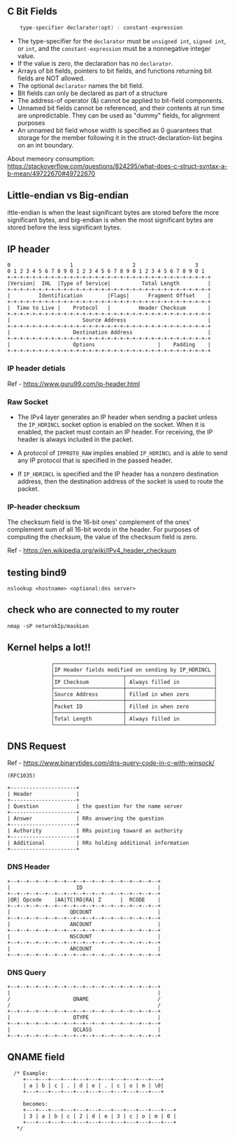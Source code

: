 ## C Bit Fields

```c
    type-specifier declarator(opt) : constant-expression
```
*  The type-specifier for the `declarator` must be `unsigned int`, `signed int`, or `int`, and the `constant-expression` must be a nonnegative integer value.
* If the value is zero, the declaration has no `declarator`.
* Arrays of bit fields, pointers to bit fields, and functions returning bit fields are NOT allowed.
* The optional `declarator` names the bit field.
* Bit fields can only be declared as part of a structure
* The address-of operator (&) cannot be applied to bit-field components.
* Unnamed bit fields cannot be referenced, and their contents at run time are unpredictable. They can be used as "dummy" fields, for alignment purposes
* An unnamed bit field whose width is specified as 0 guarantees that storage for the member following it in the struct-declaration-list begins on an int boundary.

About memeory consumption:
https://stackoverflow.com/questions/824295/what-does-c-struct-syntax-a-b-mean/49722670#49722670


## Little-endian vs Big-endian

ittle-endian is when the least significant bytes are stored before the more significant bytes, and big-endian is when the most significant bytes are stored before the less significant bytes.


## IP header

```
0                   1                   2                   3
0 1 2 3 4 5 6 7 8 9 0 1 2 3 4 5 6 7 8 9 0 1 2 3 4 5 6 7 8 9 0 1
+-+-+-+-+-+-+-+-+-+-+-+-+-+-+-+-+-+-+-+-+-+-+-+-+-+-+-+-+-+-+-+-+
|Version|  IHL  |Type of Service|          Total Length         |
+-+-+-+-+-+-+-+-+-+-+-+-+-+-+-+-+-+-+-+-+-+-+-+-+-+-+-+-+-+-+-+-+
|         Identification        |Flags|      Fragment Offset    |
+-+-+-+-+-+-+-+-+-+-+-+-+-+-+-+-+-+-+-+-+-+-+-+-+-+-+-+-+-+-+-+-+
|  Time to Live |    Protocol   |         Header Checksum       |
+-+-+-+-+-+-+-+-+-+-+-+-+-+-+-+-+-+-+-+-+-+-+-+-+-+-+-+-+-+-+-+-+
|                       Source Address                          |
+-+-+-+-+-+-+-+-+-+-+-+-+-+-+-+-+-+-+-+-+-+-+-+-+-+-+-+-+-+-+-+-+
|                    Destination Address                        |
+-+-+-+-+-+-+-+-+-+-+-+-+-+-+-+-+-+-+-+-+-+-+-+-+-+-+-+-+-+-+-+-+
|                    Options                    |    Padding    |
+-+-+-+-+-+-+-+-+-+-+-+-+-+-+-+-+-+-+-+-+-+-+-+-+-+-+-+-+-+-+-+-+
```

### IP header detials 

Ref - https://www.guru99.com/ip-header.html

### Raw Socket

* The IPv4 layer generates an IP header when sending a packet unless the `IP_HDRINCL` socket option is enabled on the socket. When it is enabled, the packet must contain an IP header.  For receiving, the IP header is always included in the packet.

* A protocol of `IPPROTO_RAW` implies enabled `IP_HDRINCL` and is able to send any IP protocol that is specified in the passed header.
* If `IP_HDRINCL` is specified and the IP header has a nonzero destination address, then the destination address of the socket is used to route the packet. 


### IP-header checksum

The checksum field is the 16-bit ones' complement of the ones' complement sum of all 16-bit words in the header. For purposes of computing the checksum, the value of the checksum field is zero.

Ref - https://en.wikipedia.org/wiki/IPv4_header_checksum

## testing bind9

```
nslookup <hostname> <optional:dns server>
```

## check who are connected to my router

```
nmap -sP netwrokIp/maskLen
```

## Kernel helps a lot!!

```
              ┌───────────────────────────────────────────────────┐
              │IP Header fields modified on sending by IP_HDRINCL │
              ├──────────────────────┬────────────────────────────┤
              │IP Checksum           │ Always filled in           │
              ├──────────────────────┼────────────────────────────┤
              │Source Address        │ Filled in when zero        │
              ├──────────────────────┼────────────────────────────┤
              │Packet ID             │ Filled in when zero        │
              ├──────────────────────┼────────────────────────────┤
              │Total Length          │ Always filled in           │
              └──────────────────────┴────────────────────────────┘
```

## DNS Request

Ref - https://www.binarytides.com/dns-query-code-in-c-with-winsock/

```
(RFC1035)

+---------------------+
| Header              |
+---------------------+
| Question            | the question for the name server
+---------------------+
| Answer              | RRs answering the question
+---------------------+
| Authority           | RRs pointing toward an authority
+---------------------+
| Additional          | RRs holding additional information
+---------------------+

```

### DNS Header

```
+--+--+--+--+--+--+--+--+--+--+--+--+--+--+--+--+
|                     ID                        |
+--+--+--+--+--+--+--+--+--+--+--+--+--+--+--+--+
|QR| Opcode    |AA|TC|RD|RA| Z      |  RCODE    |
+--+--+--+--+--+--+--+--+--+--+--+--+--+--+--+--+
|                   QDCOUNT                     |
+--+--+--+--+--+--+--+--+--+--+--+--+--+--+--+--+
|                   ANCOUNT                     |
+--+--+--+--+--+--+--+--+--+--+--+--+--+--+--+--+
|                   NSCOUNT                     |
+--+--+--+--+--+--+--+--+--+--+--+--+--+--+--+--+
|                   ARCOUNT                     |
+--+--+--+--+--+--+--+--+--+--+--+--+--+--+--+--+
```

### DNS Query

```
+--+--+--+--+--+--+--+--+--+--+--+--+--+--+--+--+
|                                               |
/                    QNAME                      /
/                                               /
+--+--+--+--+--+--+--+--+--+--+--+--+--+--+--+--+
|                    QTYPE                      |
+--+--+--+--+--+--+--+--+--+--+--+--+--+--+--+--+
|                    QCLASS                     |
+--+--+--+--+--+--+--+--+--+--+--+--+--+--+--+--+
```

## QNAME field

```
  /* Example:
     +---+---+---+---+---+---+---+---+---+---+---+
     | a | b | c | . | d | e | . | c | o | m | \0|
     +---+---+---+---+---+---+---+---+---+---+---+

     becomes:
     +---+---+---+---+---+---+---+---+---+---+---+---+
     | 3 | a | b | c | 2 | d | e | 3 | c | o | m | 0 |
     +---+---+---+---+---+---+---+---+---+---+---+---+
   */

```